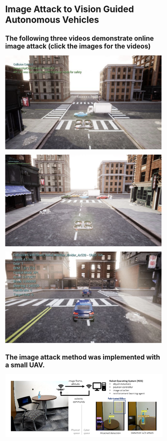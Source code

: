 # Image Attack to Vision Guided Autonomous Vehicles

## The following three videos demonstrate online image attack (click the images for the videos)

[<img src="thumbnails/exp1_png.png" width="500">](https://youtu.be/NzQD_lZaQVs)

[<img src="thumbnails/exp2_png.png" width="500">](https://youtu.be/iDLtz0TGSCI)

[<img src="thumbnails/exp3_png.png" width="500">](https://youtu.be/sQC-uPMsQYY)


## The image attack method was implemented with a small UAV.

[<img src="thumbnails/exp4_png.png" width="900">](https://youtu.be/0f4zvl3XOek)
